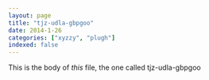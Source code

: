 ```yaml
---
layout: page
title: "tjz-udla-gbpgoo"
date: 2014-1-26
categories: ["xyzzy", "plugh"]
indexed: false
---
```

This is the body of _this_ file, the one called tjz-udla-gbpgoo
